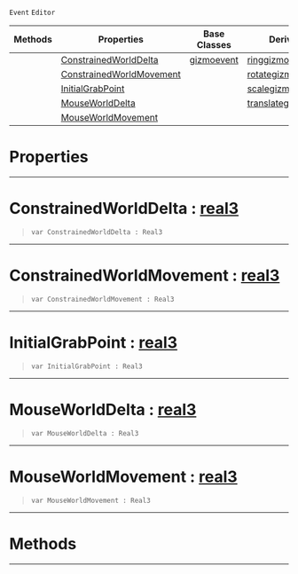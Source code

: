  `Event` `Editor`



|Methods|Properties|Base Classes|Derived Classes|
|---|---|---|---|
| |[ ConstrainedWorldDelta](https://plasmaengine.github.io/PlasmaDocs/Plasma1/C++/code_reference/class_reference/gizmoupdateevent.md#constrainedworlddelta-ze)|[gizmoevent](https://plasmaengine.github.io/PlasmaDocs/Plasma1/C++/code_reference/class_reference/gizmoevent.md)|[ringgizmoevent](https://plasmaengine.github.io/PlasmaDocs/Plasma1/C++/code_reference/class_reference/ringgizmoevent.md)|
| |[ ConstrainedWorldMovement](https://plasmaengine.github.io/PlasmaDocs/Plasma1/C++/code_reference/class_reference/gizmoupdateevent.md#constrainedworldmovement)| |[rotategizmoupdateevent](https://plasmaengine.github.io/PlasmaDocs/Plasma1/C++/code_reference/class_reference/rotategizmoupdateevent.md)|
| |[ InitialGrabPoint](https://plasmaengine.github.io/PlasmaDocs/Plasma1/C++/code_reference/class_reference/gizmoupdateevent.md#initialgrabpoint-plasma-en)| |[scalegizmoupdateevent](https://plasmaengine.github.io/PlasmaDocs/Plasma1/C++/code_reference/class_reference/scalegizmoupdateevent.md)|
| |[ MouseWorldDelta](https://plasmaengine.github.io/PlasmaDocs/Plasma1/C++/code_reference/class_reference/gizmoupdateevent.md#mouseworlddelta-plasma-eng)| |[translategizmoupdateevent](https://plasmaengine.github.io/PlasmaDocs/Plasma1/C++/code_reference/class_reference/translategizmoupdateevent.md)|
| |[ MouseWorldMovement](https://plasmaengine.github.io/PlasmaDocs/Plasma1/C++/code_reference/class_reference/gizmoupdateevent.md#mouseworldmovement-plasma)| | |


 #  Properties


---  
 #  ConstrainedWorldDelta : [real3](https://plasmaengine.github.io/PlasmaDocs/Plasma1/C++/code_reference/lightning_base_types/real3.md)

> 
> ``` lang=cpp, name=Lightning
> var ConstrainedWorldDelta : Real3


---  
 #  ConstrainedWorldMovement : [real3](https://plasmaengine.github.io/PlasmaDocs/Plasma1/C++/code_reference/lightning_base_types/real3.md)

> 
> ``` lang=cpp, name=Lightning
> var ConstrainedWorldMovement : Real3


---  
 #  InitialGrabPoint : [real3](https://plasmaengine.github.io/PlasmaDocs/Plasma1/C++/code_reference/lightning_base_types/real3.md)

> 
> ``` lang=cpp, name=Lightning
> var InitialGrabPoint : Real3


---  
 #  MouseWorldDelta : [real3](https://plasmaengine.github.io/PlasmaDocs/Plasma1/C++/code_reference/lightning_base_types/real3.md)

> 
> ``` lang=cpp, name=Lightning
> var MouseWorldDelta : Real3


---  
 #  MouseWorldMovement : [real3](https://plasmaengine.github.io/PlasmaDocs/Plasma1/C++/code_reference/lightning_base_types/real3.md)

> 
> ``` lang=cpp, name=Lightning
> var MouseWorldMovement : Real3


---  
 #  Methods


---  
 

 